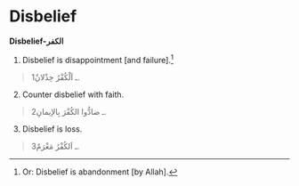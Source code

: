 Disbelief
=========

**Disbelief-الكفر**

1. Disbelief is disappointment [and failure].[^1]

> 1ـ اَلْكُفْرُ خِذْلانٌ.

2. Counter disbelief with faith.

> 2ـ ضادُّوا الكُفْرَ بِالإيمانِ.

3. Disbelief is loss.

> 3ـ اَلكُفْرُ مَغْرَمٌ.

[^1]: Or: Disbelief is abandonment [by Allah].


